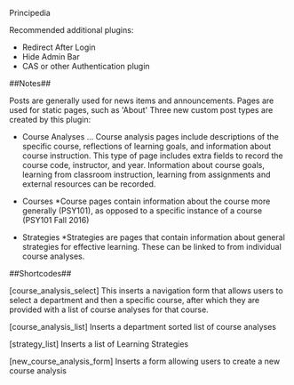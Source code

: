 Principedia

Recommended additional plugins:
 - Redirect After Login
 - Hide Admin Bar
 - CAS or other Authentication plugin



##Notes##

Posts are generally used for news items and announcements. Pages are used for static pages, such as 'About'
Three new custom post types are created by this plugin: 

* Course Analyses
... Course analysis pages include descriptions of the specific course, reflections of learning goals, and information about course instruction. This type of page includes extra fields to record the course code, instructor, and year. Information about course goals, learning from classroom instruction, learning from assignments and external resources can be recorded.

* Courses
   *Course pages contain information about the course more generally (PSY101), as opposed to a specific instance of a course (PSY101 Fall 2016)

* Strategies
   *Strategies are pages that contain information about general strategies for effective learning.  These can be linked to from individual course analyses.

##Shortcodes##

[course_analysis_select]
 This inserts a navigation form that allows users to select a department and then a specific course, after which they are provided with a list of course analyses for that course.

[course_analysis_list]
  Inserts a department sorted list of course analyses

[strategy_list]
  Inserts a list of Learning Strategies

[new_course_analysis_form]
  Inserts a form allowing users to create a new course analysis
